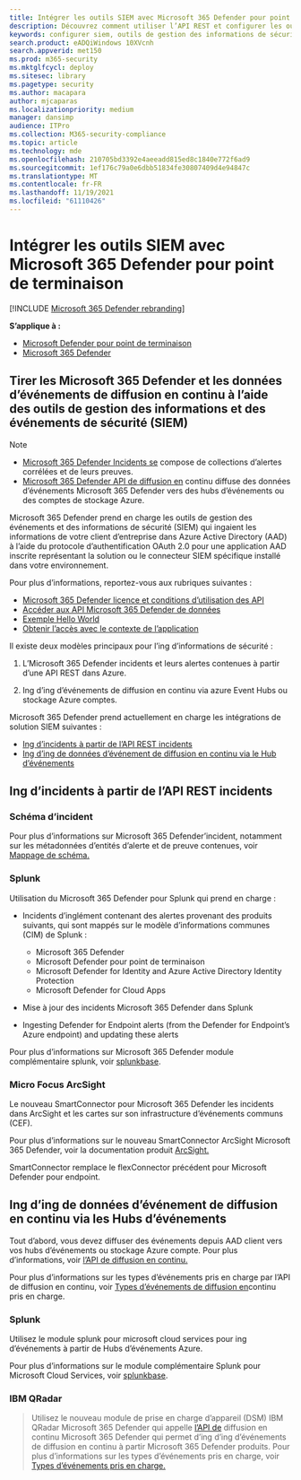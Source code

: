 ```yaml
---
title: Intégrer les outils SIEM avec Microsoft 365 Defender pour point de terminaison
description: Découvrez comment utiliser l’API REST et configurer les outils de gestion des événements et des informations de sécurité pris en charge pour recevoir et tirer des détections.
keywords: configurer siem, outils de gestion des informations de sécurité et des événements, splunk, arcsight, indicateurs personnalisés, api rest, définitions d’alerte, indicateurs de compromis
search.product: eADQiWindows 10XVcnh
search.appverid: met150
ms.prod: m365-security
ms.mktglfcycl: deploy
ms.sitesec: library
ms.pagetype: security
ms.author: macapara
author: mjcaparas
ms.localizationpriority: medium
manager: dansimp
audience: ITPro
ms.collection: M365-security-compliance
ms.topic: article
ms.technology: mde
ms.openlocfilehash: 210705bd3392e4aeeadd815ed8c1840e772f6ad9
ms.sourcegitcommit: 1ef176c79a0e6dbb51834fe30807409d4e94847c
ms.translationtype: MT
ms.contentlocale: fr-FR
ms.lasthandoff: 11/19/2021
ms.locfileid: "61110426"
---
```

# <a name="integrate-your-siem-tools-with-microsoft-365-defender"></a>Intégrer les outils SIEM avec Microsoft 365 Defender pour point de terminaison

[!INCLUDE [Microsoft 365 Defender rebranding](../../includes/microsoft-defender.md)]

**S’applique à :**
- [Microsoft Defender pour point de terminaison](https://go.microsoft.com/fwlink/p/?linkid=2154037)
- [Microsoft 365 Defender](https://go.microsoft.com/fwlink/?linkid=2118804)

## <a name="pull-microsoft-365-defender-incidents-and-streaming-event-data-using-security-information-and-events-management-siem-tools"></a>Tirer les Microsoft 365 Defender et les données d’événements de diffusion en continu à l’aide des outils de gestion des informations et des événements de sécurité (SIEM)

> [!NOTE]
>
> - [Microsoft 365 Defender Incidents se](incident-queue.md) compose de collections d’alertes corrélées et de leurs preuves.
> - [Microsoft 365 Defender API de diffusion en](streaming-api.md) continu diffuse des données d’événements Microsoft 365 Defender vers des hubs d’événements ou des comptes de stockage Azure.

Microsoft 365 Defender prend en charge les outils de gestion des événements et des informations de sécurité (SIEM) qui ingaient les informations de votre client d’entreprise dans Azure Active Directory (AAD) à l’aide du protocole d’authentification OAuth 2.0 pour une application AAD inscrite représentant la solution ou le connecteur SIEM spécifique installé dans votre environnement. 

Pour plus d’informations, reportez-vous aux rubriques suivantes :

- [Microsoft 365 Defender licence et conditions d’utilisation des API](api-terms.md)
- [Accéder aux API Microsoft 365 Defender de données](api-access.md)
- [Exemple Hello World](api-hello-world.md)
- [Obtenir l’accès avec le contexte de l’application](api-create-app-web.md)

Il existe deux modèles principaux pour l’ing d’informations de sécurité : 

1.  L’Microsoft 365 Defender incidents et leurs alertes contenues à partir d’une API REST dans Azure. 

2.  Ing d’ing d’événements de diffusion en continu via azure Event Hubs ou stockage Azure comptes. 

Microsoft 365 Defender prend actuellement en charge les intégrations de solution SIEM suivantes : 

- [Ing d’incidents à partir de l’API REST incidents](#ingesting-incidents-from-the-incidents-rest-api)
- [Ing d’ing de données d’événement de diffusion en continu via le Hub d’événements](#ingesting-streaming-event-data-via-event-hubs)

## <a name="ingesting-incidents-from-the-incidents-rest-api"></a>Ing d’incidents à partir de l’API REST incidents

### <a name="incident-schema"></a>Schéma d’incident
Pour plus d’informations sur Microsoft 365 Defender’incident, notamment sur les métadonnées d’entités d’alerte et de preuve contenues, voir [Mappage de schéma.](../defender/api-list-incidents.md#schema-mapping)

### <a name="splunk"></a>Splunk

Utilisation du Microsoft 365 Defender pour Splunk qui prend en charge :

- Incidents d’inglément contenant des alertes provenant des produits suivants, qui sont mappés sur le modèle d’informations communes (CIM) de Splunk :

  - Microsoft 365 Defender
  - Microsoft Defender pour point de terminaison
  - Microsoft Defender for Identity and Azure Active Directory Identity Protection
  - Microsoft Defender for Cloud Apps

- Mise à jour des incidents Microsoft 365 Defender dans Splunk

- Ingesting Defender for Endpoint alerts (from the Defender for Endpoint’s Azure endpoint) and updating these alerts

Pour plus d’informations sur Microsoft 365 Defender module complémentaire splunk, voir [splunkbase](https://splunkbase.splunk.com/app/4959/).

### <a name="micro-focus-arcsight"></a>Micro Focus ArcSight

Le nouveau SmartConnector pour Microsoft 365 Defender les incidents dans ArcSight et les cartes sur son infrastructure d’événements communs (CEF).

Pour plus d’informations sur le nouveau SmartConnector ArcSight Microsoft 365 Defender, voir la documentation produit [ArcSight.](https://community.microfocus.com/cyberres/productdocs/w/connector-documentation/39246/smartconnector-for-microsoft-365-defender)

SmartConnector remplace le flexConnector précédent pour Microsoft Defender pour endpoint.
  

## <a name="ingesting-streaming-event-data-via-event-hubs"></a>Ing d’ing de données d’événement de diffusion en continu via les Hubs d’événements

Tout d’abord, vous devez diffuser des événements depuis AAD client vers vos hubs d’événements ou stockage Azure compte. Pour plus d’informations, voir [l’API de diffusion en continu.](../defender/streaming-api.md)

Pour plus d’informations sur les types d’événements pris en charge par l’API de diffusion en continu, voir [Types d’événements de diffusion en](../defender/supported-event-types.md)continu pris en charge.

### <a name="splunk"></a>Splunk
Utilisez le module splunk pour microsoft cloud services pour ing d’événements à partir de Hubs d’événements Azure.  


Pour plus d’informations sur le module complémentaire Splunk pour Microsoft Cloud Services, voir [splunkbase](https://splunkbase.splunk.com/app/3110/).
  

### <a name="ibm-qradar"></a>IBM QRadar
>Utilisez le nouveau module de prise en charge d’appareil (DSM) IBM QRadar Microsoft 365 Defender qui appelle [l’API de](streaming-api.md) diffusion en continu Microsoft 365 Defender qui permet d’ing d’ing d’événements de diffusion en continu à partir Microsoft 365 Defender produits. Pour plus d’informations sur les types d’événements pris en charge, voir [Types d’événements pris en charge.](supported-event-types.md)
